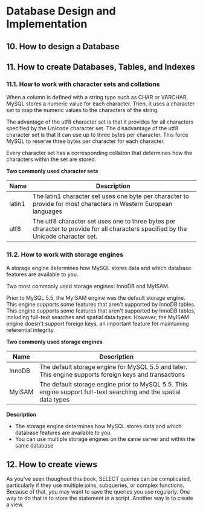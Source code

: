 # Database Design and Implementation

## 10. How to design a Database

## 11. How to create Databases, Tables, and Indexes

### 11.1. How to work with character sets and collations

When a column is defined with a string type such as CHAR or VARCHAR, MySQL stores a numeric value for each character. Then, it uses a character set to map the numeric values to the characters of the string.

The advantage of the utf8 character set is that it provides for all characters specified by the Unicode character set. The disadvantage of the utf8 character set is that it can use up to three bytes per character. This force MySQL to reserve three bytes per character for each character.

Every character set has a corresponding collation that determines how the characters within the set are stored.

**Two commonly used character sets**

|Name|Description|
|-|-|
|latin1|The latin1 character set uses one byte per character to provide for most characters in Western European languages|
|utf8|The utf8 character set uses one to three bytes per character to provide for all characters specified by the Unicode character set.|

### 11.2. How to work with storage engines

A storage engine determines how MySQL stores data and which database features are available to you. 

Two most commonly used storage engines: InnoDB and MyISAM.

Prior to MySQL 5.5, the MyISAM engine was the default storage engine. This engine supports some features that aren't supported by InnoDB tables. This engine supports some features that aren't supported by InnoDB tables, including full-text searches and spatial data types. However, the MyISAM engine doesn't support foreign keys, an important feature for maintaining referential integrity.

**Two commonly used storage engines**

|Name|Description|
|-|-|
|InnoDB|The default storage engine for MySQL 5.5 and later. This engine supports foreign keys and transactions|
|MyISAM|The default storage engine prior to MySQL 5.5. This engine support full-text searching and the spatial data types|

**Description**
- The storage engine determines how MySQL stores data and which database features are available to you.
- You can use multiple storage engines on the same server and within the same database

## 12. How to create views

As you've seen thoughout this book, SELECT queries can be complicated, particularly if they use multiple joins, subqueries, or complex functions. Because of that, you may want to save the queries you use regularly. One way to do that is to store the statement in a script. Another way is to create a view.


